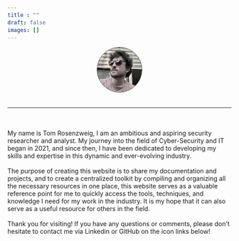 ```yaml
---
title : "" 
draft: false
images: []
---
```


<div style="text-align: center;">
  <img src="IMG_1660 2.jpeg" width="100" height="100" style="border: 1px solid; border-radius: 100%; padding-left;">
</div>
<br>

 -----

 <!-- <br><br>
    <div id="text-container"></div>
   <script src="/animation.js"></script>
<br><br> -->

<br><br> My name is Tom Rosenzweig, I am an ambitious and aspiring security researcher and analyst. My journey into the field of Cyber-Security and IT began in 2021, and since then, I have been dedicated to developing my skills and expertise in this dynamic and ever-evolving industry. <br><br> The purpose of creating this website is to share my documentation and projects, and to create a centralized toolkit by compiling and organizing all the necessary resources in one place, this website serves as a valuable reference point for me to quickly access the tools, techniques, and knowledge I need for my work in the industry. It is my hope that it can also serve as a useful resource for others in the field. <br><br> Thank you for visiting! If you have any questions or comments, please don't hesitate to contact me via Linkedin or GitHub on the icon links below! <br><br>
